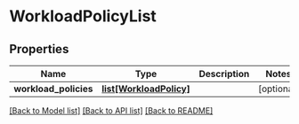 # WorkloadPolicyList

## Properties
Name | Type | Description | Notes
------------ | ------------- | ------------- | -------------
**workload_policies** | [**list[WorkloadPolicy]**](WorkloadPolicy.md) |  | [optional] 

[[Back to Model list]](../README.md#documentation-for-models) [[Back to API list]](../README.md#documentation-for-api-endpoints) [[Back to README]](../README.md)

